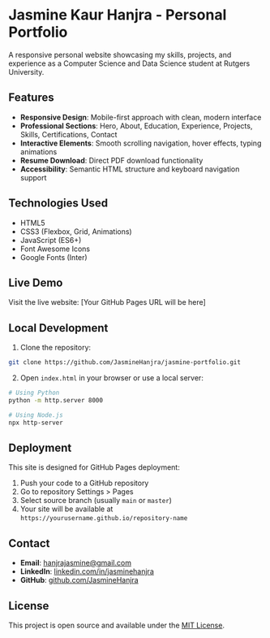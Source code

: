 # Jasmine Kaur Hanjra - Personal Portfolio

A responsive personal website showcasing my skills, projects, and experience as a Computer Science and Data Science student at Rutgers University.

## Features

- **Responsive Design**: Mobile-first approach with clean, modern interface
- **Professional Sections**: Hero, About, Education, Experience, Projects, Skills, Certifications, Contact
- **Interactive Elements**: Smooth scrolling navigation, hover effects, typing animations
- **Resume Download**: Direct PDF download functionality
- **Accessibility**: Semantic HTML structure and keyboard navigation support

## Technologies Used

- HTML5
- CSS3 (Flexbox, Grid, Animations)
- JavaScript (ES6+)
- Font Awesome Icons
- Google Fonts (Inter)

## Live Demo

Visit the live website: [Your GitHub Pages URL will be here]

## Local Development

1. Clone the repository:
```bash
git clone https://github.com/JasmineHanjra/jasmine-portfolio.git
```

2. Open `index.html` in your browser or use a local server:
```bash
# Using Python
python -m http.server 8000

# Using Node.js
npx http-server
```

## Deployment

This site is designed for GitHub Pages deployment:

1. Push your code to a GitHub repository
2. Go to repository Settings > Pages
3. Select source branch (usually `main` or `master`)
4. Your site will be available at `https://yourusername.github.io/repository-name`

## Contact

- **Email**: hanjrajasmine@gmail.com
- **LinkedIn**: [linkedin.com/in/jasminehanjra](https://linkedin.com/in/jasminehanjra)
- **GitHub**: [github.com/JasmineHanjra](https://github.com/JasmineHanjra)

## License

This project is open source and available under the [MIT License](LICENSE).